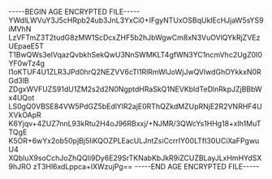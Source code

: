 -----BEGIN AGE ENCRYPTED FILE-----
YWdlLWVuY3J5cHRpb24ub3JnL3YxCi0+IFgyNTUxOSBqUklEcHJjaW5sYS9iMVhN
LzVFTmZ3T2tudG8zMW1ScDcxZHF5b2hJbWgwCm8xN3VuOVlQYkRjZVEzUEpaeE5T
T1BwQWs3elVqazQvbkhSekQwU3NnSWMKLT4gfWN3YC1ncmVhc2UgZ0I0YF0wTz4g
I1oKTUF4U1ZLR3JPd0hrQ2NEZVV6cTl1RlRmWlJoWjJwQVlwdGhOYkkxN0RGd3lB
ZDgxWVFUZS91dU1ZM2s2d2N0NgptdHRaSkQ1NEVKbldTeDlnRkpJZjBBbWx4UQot
LS0gQ0VBSE84VW5PdGZ5bEdlYlR2ajE0RThQZkdMZUpRNjE2R2VNRHF4UXVkOApR
K6Yjqv+4ZUZ7nnL93kRtu2H4oJ96RBxxj/+NJMR/3QWcYs1HHg18+xIh1MuTTQgE
K5OR+6wYx2ob50pjBj5IiKQOZPLEacULJntZsiCcrrIY00LTfI30UCiXaFPgwuU4
XQbluX9soCchJoZhQQIi9Dy6E29SrTKNabKbJkR9iZCUZBLayJLxHmHYdSX9hJRO
zT3Hl6xdLppca+lXWzujPg==
-----END AGE ENCRYPTED FILE-----
